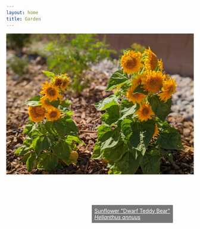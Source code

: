 ```yaml
---
layout: home
title: Garden
---
```


<div style="position: relative;">
<img src='assets/sunflowers.jpg'>

<a style=" padding: 0.5em; color: white; position: absolute; left:230px; top:460px; background-color: #00000088" href="https://en.wikipedia.org/wiki/Common_sunflower">
Sunflower "Dwarf Teddy Bear"<br>
<i>Helianthus annuus</i>
</a>

</div>
